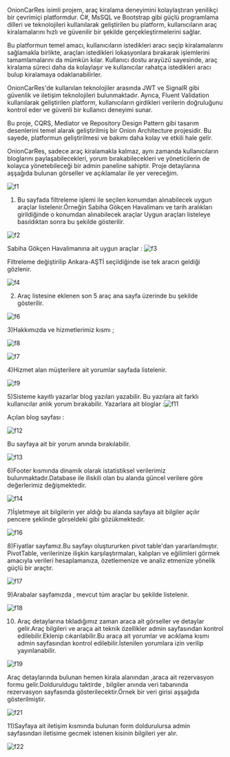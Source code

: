 OnionCarRes isimli projem, araç kiralama deneyimini kolaylaştıran yenilikçi bir çevrimiçi platformdur. C#, MsSQL ve Bootstrap gibi güçlü programlama dilleri ve teknolojileri kullanılarak geliştirilen bu platform, kullanıcıların araç kiralamalarını hızlı ve güvenilir bir şekilde gerçekleştirmelerini sağlar.

Bu platformun temel amacı, kullanıcıların istedikleri aracı seçip kiralamalarını sağlamakla birlikte, araçları istedikleri lokasyonlara bırakarak işlemlerini tamamlamalarını da mümkün kılar. Kullanıcı dostu arayüzü sayesinde, araç kiralama süreci daha da kolaylaşır ve kullanıcılar rahatça istedikleri aracı bulup kiralamaya odaklanabilirler.

OnionCarRes'de kullanılan teknolojiler arasında JWT ve SignalR gibi güvenlik ve iletişim teknolojileri bulunmaktadır. Ayrıca, Fluent Validation kullanılarak geliştirilen platform, kullanıcıların girdikleri verilerin doğruluğunu kontrol eder ve güvenli bir kullanıcı deneyimi sunar.

Bu proje, CQRS, Mediator ve Repository Design Pattern gibi tasarım desenlerini temel alarak geliştirilmiş bir Onion Architecture projesidir. Bu sayede, platformun geliştirilmesi ve bakımı daha kolay ve etkili hale gelir.

OnionCarRes, sadece araç kiralamakla kalmaz, aynı zamanda kullanıcıların bloglarını paylaşabilecekleri, yorum bırakabilecekleri ve yöneticilerin de kolayca yönetebileceği bir admin paneline sahiptir. Proje detaylarına aşşağıda bulunan görseller ve açıklamalar ile yer vereceğim.

![f1](https://github.com/enmertkaya/OnionCarRes/assets/151652097/f1ea1666-6b8a-4321-8bbc-00f14b0e0290)

1) Bu sayfada filtreleme işlemi ile seçilen konumdan alınabilecek uygun araçlar listelenir.Örneğin Sabiha Gökçen Havalimanı ve tarih aralıkları girildiğinde o konumdan alınabilecek araçlar Uygun araçları listeleye basıldıktan sonra bu şekilde gösterilir.

![f2](https://github.com/enmertkaya/OnionCarRes/assets/151652097/d41667f9-43d2-4d88-bc12-8dc74908454d)

Sabiha Gökçen Havalimanına ait uygun araçlar : 
![f3](https://github.com/enmertkaya/OnionCarRes/assets/151652097/66f7d93c-d72b-4053-86ee-c5ef771119d5)


Filtreleme değiştirilip Ankara-AŞTİ seçildiğinde ise tek aracın geldiği gözlenir.

![f4](https://github.com/enmertkaya/OnionCarRes/assets/151652097/5c383637-396c-4e05-9142-c8c5f60a84ae)

2) Araç listesine eklenen son 5 araç ana sayfa üzerinde bu şekilde gösterilir.

![f6](https://github.com/enmertkaya/OnionCarRes/assets/151652097/a1e11f1e-1a7c-4944-ad37-5779e90966f1)

3)Hakkımızda ve hizmetlerimiz kısmı ;

![f8](https://github.com/enmertkaya/OnionCarRes/assets/151652097/022f12f6-9747-43c3-adc3-388336b30f09)

![f7](https://github.com/enmertkaya/OnionCarRes/assets/151652097/27cc98d7-9863-41ad-8db0-83f2702ca7da)

4)Hizmet alan müşterilere ait yorumlar sayfada listelenir.

![f9](https://github.com/enmertkaya/OnionCarRes/assets/151652097/676fad7f-3581-4d0f-81a2-f9e13c631a5c)

5)Sisteme kayıtlı yazarlar blog yazıları yazabilir. Bu yazılara ait farklı kullanıcılar anlık yorum bırakabilir.
Yazarlara ait bloglar :![f11](https://github.com/enmertkaya/OnionCarRes/assets/151652097/24c3406b-76f3-409f-af4d-274a1aef4f45)

Açılan blog sayfası :

![f12](https://github.com/enmertkaya/OnionCarRes/assets/151652097/b785f6f0-a2f5-42b2-83d5-57395e23b8b6)

Bu sayfaya ait bir yorum anında bırakılabilir.

![f13](https://github.com/enmertkaya/OnionCarRes/assets/151652097/5516f692-f5ad-4e8d-baa7-64dd6566725f)

6)Footer kısmında dinamik olarak istatistiksel verilerimiz bulunmaktadır.Database ile iliskili olan bu alanda güncel verilere göre değerlerimiz değişmektedir.

![f14](https://github.com/enmertkaya/OnionCarRes/assets/151652097/a704e89a-2162-4ce8-8678-88e686114ee9)

7)İşletmeye ait bilgilerin yer aldığı bu alanda sayfaya ait bilgiler açılır pencere şeklinde görseldeki gibi gözükmektedir.

![f16](https://github.com/enmertkaya/OnionCarRes/assets/151652097/a16dd89d-f3a7-4a14-93ec-57fe85677197)

8)Fiyatlar sayfamız.Bu sayfayı oluştururken pivot table'dan yararlanılmıştır. PivotTable, verilerinize ilişkin karşılaştırmaları, kalıpları ve eğilimleri görmek amacıyla verileri hesaplamanıza, özetlemenize ve analiz etmenize yönelik güçlü bir araçtır.

![f17](https://github.com/enmertkaya/OnionCarRes/assets/151652097/ea9d7d3c-c132-48dc-a2d9-2be14eb5cf83)

9)Arabalar sayfamızda , mevcut tüm araçlar bu şekilde listelenir.

![f18](https://github.com/enmertkaya/OnionCarRes/assets/151652097/1e9a88df-9681-4a40-b52e-879dbf206f4a)

10) Araç detaylarına tıkladığımız zaman araca ait görseller ve detaylar gelir.Araç bilgileri ve araça ait teknik özellikler admin sayfasından kontrol edilebilir.Eklenip cıkarılabilir.Bu araca ait yorumlar ve acıklama kısmı admin sayfasından kontrol edilebilir.İstenilen yorumlara izin verilip yayınlanabilir.

![f19](https://github.com/enmertkaya/OnionCarRes/assets/151652097/e8ceff80-9b5b-474e-9dd6-5866934e3b8a)

Araç detaylarında bulunan hemen kirala alanından ,araca ait rezervasyon formu gelir.Dolduruldugu taktirde , bilgiler anında veri tabanında rezervasyon sayfasında gösterilecektir.Örnek bir veri girisi aşşağıda gösterilmiştir.

![f21](https://github.com/enmertkaya/OnionCarRes/assets/151652097/810c4c5e-9eec-48cd-9ad3-da5076728b2f)

11)Sayfaya ait iletişim kısmında bulunan form doldurulursa admin sayfasından iletisime gecmek istenen kisinin bilgileri yer alır.

![f22](https://github.com/enmertkaya/OnionCarRes/assets/151652097/b0ae6d3c-4cea-40e1-9fe6-6daa281bc1a3)
